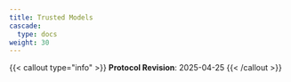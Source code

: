```yaml
---
title: Trusted Models
cascade:
  type: docs
weight: 30
---
```


{{< callout type="info" >}} **Protocol Revision**: 2025-04-25 {{< /callout >}}
